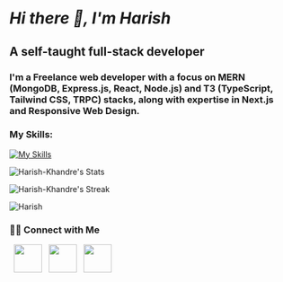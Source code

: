 # ***Hi there 👋, I'm Harish***

## A self-taught full-stack developer

### I'm a Freelance web developer with a focus on MERN (MongoDB, Express.js, React, Node.js) and T3 (TypeScript, Tailwind CSS, TRPC) stacks, along with expertise in Next.js and Responsive Web Design.

### My Skills:

[![My Skills](https://skillicons.dev/icons?i=html,css,tailwind,js,ts,nodejs,bun,express,react,nextjs,mongodb,mysql,postgres,prisma,neovim,recoil)](https://skillicons.dev)

<!-- [<img src='https://cdn.jsdelivr.net/npm/simple-icons@3.0.1/icons/linkedin.svg' alt='linkedin' height='40'>](https://www.linkedin.com/in//harish-khandre//)  [<img src='https://cdn.jsdelivr.net/npm/simple-icons@3.0.1/icons/instagram.svg' alt='instagram' height='40'>](https://www.instagram.com/whoisharish_/)  -->


![Harish-Khandre's Stats](http://github-profile-summary-cards.vercel.app/api/cards/profile-details?username=Harish-Khandre&theme=github_dark)

![Harish-Khandre's Streak](https://github-readme-streak-stats.herokuapp.com/?user=Harish-Khandre&theme=github_dark&hide_border=false) 

![Harish](http://github-profile-summary-cards.vercel.app/api/cards/repos-per-language?username=Harish-Khandre&theme=github_dark)

<h3> 🤝🏻 Connect with Me </h3>

<p align="left">
&nbsp; <a href="https://twitter.com/khandreharish" target="_blank" rel="noopener noreferrer"><img src="https://img.icons8.com/plasticine/100/000000/twitter.png" width="50" /></a>   
&nbsp; <a href="https://www.linkedin.com/in/harish-khandre/" target="_blank" rel="noopener noreferrer"><img src="https://img.icons8.com/plasticine/100/000000/linkedin.png" width="50" /></a>
&nbsp; <a href="mailto:1.harishkhandre@gmail.com" target="_blank" rel="noopener noreferrer"><img src="https://img.icons8.com/plasticine/100/000000/gmail.png"  width="50" /></a>
</p>
